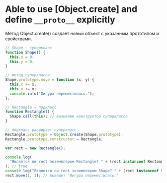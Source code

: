# Able to use [Object.create] and define `__proto__` explicitly

Метод Object.create() создаёт новый объект с указанным прототипом и свойствами.

```JavaScript
// Shape — суперкласс
function Shape() {
  this.x = 0;
  this.y = 0;
}

// метод суперкласса
Shape.prototype.move = function (x, y) {
  this.x += x;
  this.y += y;
  console.info("Фигура переместилась.");
};

// Rectangle — подкласс
function Rectangle() {
  Shape.call(this); // вызываем конструктор суперкласса
}

// подкласс расширяет суперкласс
Rectangle.prototype = Object.create(Shape.prototype);
Rectangle.prototype.constructor = Rectangle;

var rect = new Rectangle();

console.log(
  "Является ли rect экземпляром Rectangle? " + (rect instanceof Rectangle),
); // true
console.log("Является ли rect экземпляром Shape? " + (rect instanceof Shape)); // true
rect.move(1, 1); // выведет 'Фигура переместилась.'
```
